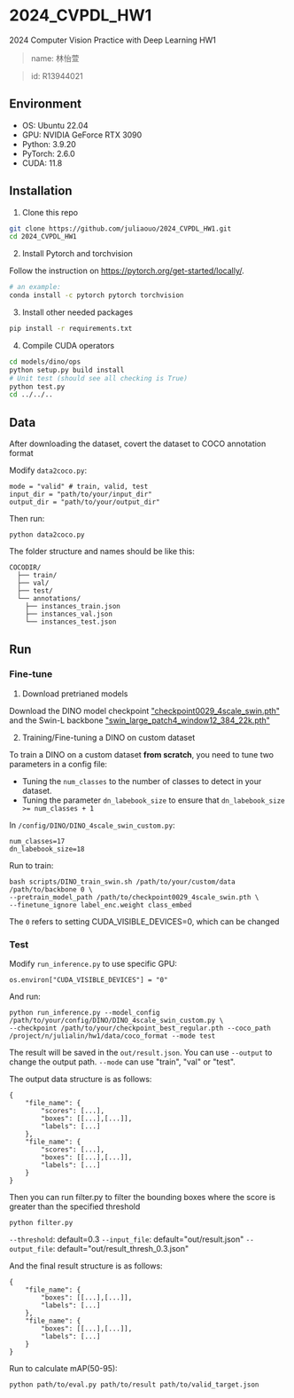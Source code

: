 # 2024_CVPDL_HW1
2024 Computer Vision Practice with Deep Learning HW1
> name: 林怡萱

> id: R13944021

## Environment
- OS: Ubuntu 22.04
- GPU: NVIDIA GeForce RTX 3090
- Python: 3.9.20
- PyTorch: 2.6.0
- CUDA: 11.8

## Installation

   1. Clone this repo
   ```sh
   git clone https://github.com/juliaouo/2024_CVPDL_HW1.git
   cd 2024_CVPDL_HW1
   ```

   2. Install Pytorch and torchvision

   Follow the instruction on https://pytorch.org/get-started/locally/.
   ```sh
   # an example:
   conda install -c pytorch pytorch torchvision
   ```

   3. Install other needed packages
   ```sh
   pip install -r requirements.txt
   ```

   4. Compile CUDA operators
   ```sh
   cd models/dino/ops
   python setup.py build install
   # Unit test (should see all checking is True)
   python test.py
   cd ../../..
   ```


## Data

After downloading the dataset, covert the dataset to COCO annotation format

Modify `data2coco.py`:
```
mode = "valid" # train, valid, test
input_dir = "path/to/your/input_dir"
output_dir = "path/to/your/output_dir"
```

Then run:
```
python data2coco.py
```

The folder structure and names should be like this:
```
COCODIR/
  ├── train/
  ├── val/
  ├── test/
  └── annotations/
  	├── instances_train.json
  	├── instances_val.json
  	└── instances_test.json
```



## Run

### Fine-tune

1. Download pretrianed models

Download the DINO model checkpoint ["checkpoint0029_4scale_swin.pth"](https://drive.google.com/file/d/1CrzFP0RycSC24KKmF5k0libLRJgpX9x0/view?usp=drive_link) and the Swin-L backbone ["swin_large_patch4_window12_384_22k.pth"](https://github.com/SwinTransformer/storage/releases/download/v1.0.0/swin_large_patch4_window12_384_22k.pth)

2. Training/Fine-tuning a DINO on custom dataset

To train a DINO on a custom dataset **from scratch**, you need to tune two parameters in a config file:
- Tuning the `num_classes` to the number of classes to detect in your dataset.
- Tuning the parameter `dn_labebook_size` to ensure that `dn_labebook_size >= num_classes + 1`

In `/config/DINO/DINO_4scale_swin_custom.py`:
```
num_classes=17
dn_labebook_size=18
```

Run to train:
```
bash scripts/DINO_train_swin.sh /path/to/your/custom/data /path/to/backbone 0 \
--pretrain_model_path /path/to/checkpoint0029_4scale_swin.pth \
--finetune_ignore label_enc.weight class_embed
```
The `0` refers to setting CUDA_VISIBLE_DEVICES=0, which can be changed


### Test

Modify `run_inference.py` to use specific GPU:
```
os.environ["CUDA_VISIBLE_DEVICES"] = "0"
```

And run:
```
python run_inference.py --model_config /path/to/your/config/DINO/DINO_4scale_swin_custom.py \
--checkpoint /path/to/your/checkpoint_best_regular.pth --coco_path /project/n/julialin/hw1/data/coco_format --mode test
```
The result will be saved in the `out/result.json`. You can use `--output` to change the output path. `--mode` can use "train", "val" or "test".

The output data structure is as follows:
```
{
    "file_name": {
        "scores": [...],
        "boxes": [[...],[...]],
        "labels": [...]
    },
    "file_name": {
        "scores": [...],
        "boxes": [[...],[...]],
        "labels": [...]
    }
}
```

Then you can run filter.py to filter the bounding boxes where the score is greater than the specified threshold
```
python filter.py
```
`--threshold`: default=0.3
`--input_file`: default="out/result.json"
`--output_file`: default="out/result_thresh_0.3.json"

And the final result structure is as follows:
```
{
    "file_name": {
        "boxes": [[...],[...]],
        "labels": [...]
    },
    "file_name": {
        "boxes": [[...],[...]],
        "labels": [...]
    }
}
```

Run to calculate mAP(50-95):

```
python path/to/eval.py path/to/result path/to/valid_target.json
```
